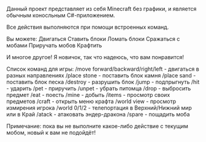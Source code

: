 Данный проект представляет из себя Minecraft без графики, и является обычным коносльным C#-приложением.

Все действия выполняются при помощи встроенных команд.

Вы можете:
Двигаться
Ставить блоки
Ломать блоки
Сражаться с мобами
Приручать мобов
Крафтить

И многое другое! Я новичок, так что надеюсь, что вам понравится!

Список команд для игры:
/move forward/backward/right/left - двигаться в разных направлениях
/place stone - поставить блок камня
/place sand - поставить блок песка
/destroy - разрушить блок
/jump - подпрыгнуть
/hit - ударить
/pet - приручить
/unpet - убрать питомца
/drop - выбросить предмет
/eat - поесть
/mine - добыть
/items - просмотр своих предметов
/craft - открыть меню крафта
/world view - просмотр измирения игрока
/world 0/1/2 - телепортация в Верхний/Нижний мир или в Край
/atack - атаковать эндер-дракона
/spare - пощадить моба

Примечание: пока вы не выполните какое-либо действие с текущим мобом, новый к вам не подойдёт!
